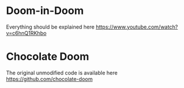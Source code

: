 # Doom-in-Doom

Everything should be explained here https://www.youtube.com/watch?v=c6hnQ1RKhbo

# Chocolate Doom

The original unmodified code is available here https://github.com/chocolate-doom
